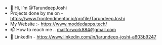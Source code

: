 - 👋 Hi, I’m @TarundeepJoshi
- Projects done by me on - https://www.frontendmentor.io/profile/TarundeepJoshi
- My Website :- https://www.moddedapps.tech/
- 📫 How to reach me .. mailforwork884@gmail.com 
- 💼 LinkedIn - https://www.linkedin.com/in/tarundeep-joshi-a603b9247

<!---
TarundeepJoshi/TarundeepJoshi is a ✨ special ✨ repository because its `README.md` (this file) appears on your GitHub profile.
You can click the Preview link to take a look at your changes.
--->
